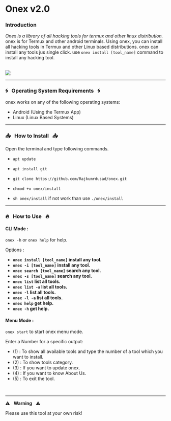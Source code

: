 # Onex v2.0

### Introduction

*Onex is a library of all hacking tools for termux and other linux distribution.*
onex is for Termux and other android terminals. Using onex, you can install all hacking tools in Termux and other Linux based distributions.
onex can install any tools jus single click. use `onex install [tool_name]` command to install any hacking tool.

<br>
<img src="https://github.com/Rajkumrdusad/onex/blob/master/doc/Logo.png"/>

------------------------------------------------------------------------

### :cyclone: &nbsp; Operating System Requirements &nbsp; :cyclone:

onex works on any of the following operating systems:<br>
- Android (Using the Termux App) <br>
- Linux (Linux Based Systems) <br>

------------------------------------------------------------------------

### :inbox_tray: &nbsp; How to Install &nbsp; :inbox_tray:

Open the terminal and type following commands.

* `apt update`

* `apt install git`

* `git clone https://github.com/Rajkumrdusad/onex.git`

* `chmod +x onex/install`

* `sh onex/install` if not work than use `./onex/install`

------------------------------------------------------------------------

### :fire: &nbsp; How to Use &nbsp; :fire:

#### CLI Mode :
`onex -h` or `onex help` for help.

Options :
- **`onex install [tool_name]` install any tool.**
- **`onex -i [tool_name]` install any tool.**
- **`onex search [tool_name]` search any tool.**
- **`onex -s [tool_name]` search any tool.**
- **`onex list` list all tools.**
- **`onex list -a` list all tools.**
- **`onex -l` list all tools.**
- **`onex -l -a` list all tools.**
- **`onex help` get help.**
- **`onex -h` get help.**

#### Menu Mode :

`onex start` to start onex menu mode.

Enter a Number for a specific output:
- (1) : To show all available tools and type the number of a tool which you want to install.
- (2) : To show tools category.
- (3) : If you want to update onex.
- (4) : If you want to know About Us.
- (5) : To exit the tool.

<br/>

------------------------------------------------------------------------

:warning: &nbsp; **Warning** &nbsp; :warning:

Please use this tool at your own risk!


